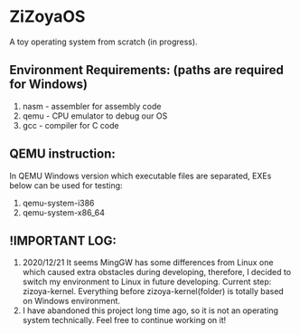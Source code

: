 # ZiZoyaOS
A toy operating system from scratch (in progress).
## Environment Requirements: (paths are required for Windows)
1. nasm - assembler for assembly code
2. qemu - CPU emulator to debug our OS
3. gcc - compiler for C code

## QEMU instruction:
In QEMU Windows version which executable files are separated, EXEs below can be used for testing:
1. qemu-system-i386
2. qemu-system-x86_64

## !IMPORTANT LOG:
1. 2020/12/21 It seems MingGW has some differences from Linux one which caused extra obstacles during developing, therefore, I decided to switch my environment to Linux in future developing. Current step: zizoya-kernel. Everything before zizoya-kernel(folder) is totally based on Windows environment.
2. I have abandoned this project long time ago, so it is not an operating system technically. Feel free to continue working on it!
